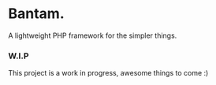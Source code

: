 # Bantam.
A lightweight PHP framework for the simpler things.

### W.I.P
This project is a work in progress, awesome things to come :)

